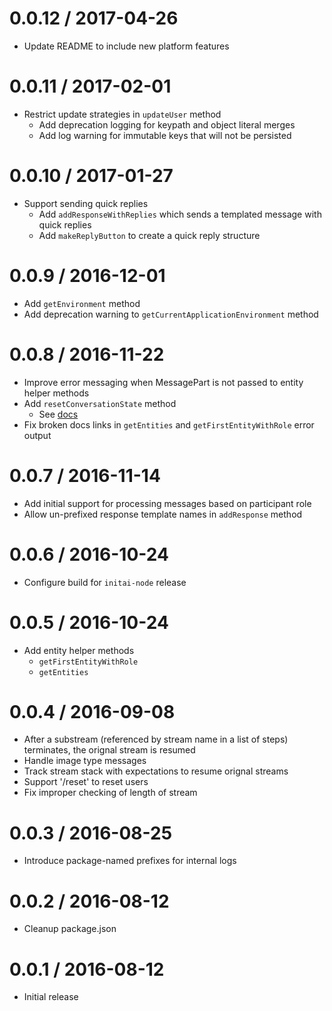 # 0.0.12 / 2017-04-26

* Update README to include new platform features

# 0.0.11 / 2017-02-01

* Restrict update strategies in `updateUser` method
  * Add deprecation logging for keypath and object literal merges
  * Add log warning for immutable keys that will not be persisted

# 0.0.10 / 2017-01-27

* Support sending quick replies
  * Add `addResponseWithReplies` which sends a templated message with quick replies
  * Add `makeReplyButton` to create a quick reply structure

# 0.0.9 / 2016-12-01

* Add `getEnvironment` method
* Add deprecation warning to `getCurrentApplicationEnvironment` method

# 0.0.8 / 2016-11-22

* Improve error messaging when MessagePart is not passed to entity helper methods
* Add `resetConversationState` method
  * See [docs](https://docs.init.ai/docs/client-api-methods#section-resetconversationState)
* Fix broken docs links in `getEntities` and `getFirstEntityWithRole` error output

# 0.0.7 / 2016-11-14

* Add initial support for processing messages based on participant role
* Allow un-prefixed response template names in `addResponse` method

# 0.0.6 / 2016-10-24

* Configure build for `initai-node` release

# 0.0.5 / 2016-10-24

* Add entity helper methods
  * `getFirstEntityWithRole`
  * `getEntities`

# 0.0.4 / 2016-09-08

* After a substream (referenced by stream name in a list of steps) terminates, the orignal stream is resumed
* Handle image type messages
* Track stream stack with expectations to resume orignal streams
* Support '/reset' to reset users
* Fix improper checking of length of stream

# 0.0.3 / 2016-08-25

* Introduce package-named prefixes for internal logs

# 0.0.2 / 2016-08-12

* Cleanup package.json

# 0.0.1 / 2016-08-12

* Initial release
